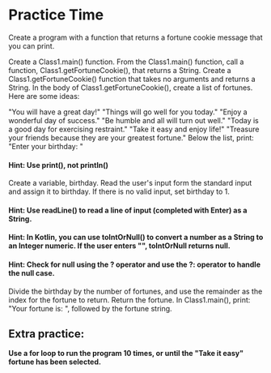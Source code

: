 # Practice Time

Create a program with a function that returns a fortune cookie message that you can print.

Create a Class1.main() function.
From the Class1.main() function, call a function, Class1.getFortuneCookie(), that returns a String.
Create a Class1.getFortuneCookie() function that takes no arguments and returns a String.
In the body of Class1.getFortuneCookie(), create a list of fortunes. Here are some ideas:

"You will have a great day!"
"Things will go well for you today."
"Enjoy a wonderful day of success."
"Be humble and all will turn out well."
"Today is a good day for exercising restraint."
"Take it easy and enjoy life!"
"Treasure your friends because they are your greatest fortune."
Below the list, print: "Enter your birthday: "

#### Hint: Use print(), not println()
Create a variable, birthday.
Read the user's input form the standard input and assign it to birthday. If there is no valid input, set birthday to 1.
#### Hint: Use readLine() to read a line of input (completed with Enter) as a String.
#### Hint: In Kotlin, you can use toIntOrNull() to convert a number as a String to an Integer numeric. If the user enters "", toIntOrNull returns null.
#### Hint: Check for null using the ? operator and use the ?: operator to handle the null case.
Divide the birthday by the number of fortunes, and use the remainder as the index for the fortune to return.
Return the fortune.
In Class1.main(), print: "Your fortune is: ", followed by the fortune string.

## Extra practice:
**Use a for loop to run the program 10 times, or until the "Take it easy" fortune has been selected.**
